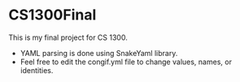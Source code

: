 # CS1300Final
This is my final project for CS 1300.

* YAML parsing is done using SnakeYaml library.
* Feel free to edit the congif.yml file to change values, names, or identities.
